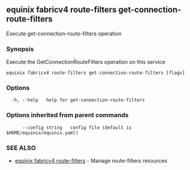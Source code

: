 ## equinix fabricv4 route-filters get-connection-route-filters

Execute get-connection-route-filters operation

### Synopsis

Execute the GetConnectionRouteFilters operation on this service

```
equinix fabricv4 route-filters get-connection-route-filters [flags]
```

### Options

```
  -h, --help   help for get-connection-route-filters
```

### Options inherited from parent commands

```
      --config string   config file (default is $HOME/equinix/equinix.yaml)
```

### SEE ALSO

* [equinix fabricv4 route-filters](equinix_fabricv4_route-filters.md)	 - Manage route-filters resources


